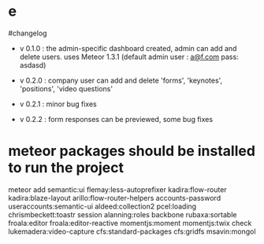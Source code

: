 # e


#changelog

- v 0.1.0 :
the admin-specific dashboard created, admin can add and delete users. uses Meteor 1.3.1 (default admin user : a@f.com pass: asdasd)

- v 0.2.0 :
company user can add and delete 'forms', 'keynotes', 'positions', 'video questions'

- v 0.2.1 :
minor bug fixes

- v 0.2.2 :
form responses can be previewed, some bug fixes



# meteor packages should be installed to run the project
meteor add semantic:ui flemay:less-autoprefixer kadira:flow-router kadira:blaze-layout arillo:flow-router-helpers accounts-password useraccounts:semantic-ui aldeed:collection2 pcel:loading chrismbeckett:toastr session alanning:roles backbone rubaxa:sortable froala:editor froala:editor-reactive momentjs:moment momentjs:twix check lukemadera:video-capture cfs:standard-packages cfs:gridfs msavin:mongol
